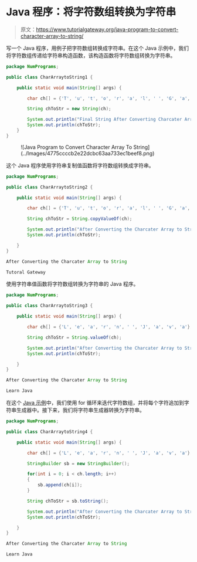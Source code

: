 # Java 程序：将字符数组转换为字符串

> 原文：<https://www.tutorialgateway.org/java-program-to-convert-character-array-to-string/>

写一个 Java 程序，用例子把字符数组转换成字符串。在这个 Java 示例中，我们将字符数组传递给字符串构造函数，该构造函数将字符数组转换为字符串。

```java
package NumPrograms;

public class CharArraytoString1 {	

	public static void main(String[] args) {

		char ch[] = {'T', 'u', 't', 'o', 'r', 'a', 'l', ' ', 'G', 'a', 't', 'e', 'w', 'a', 'y'};

		String chToStr = new String(ch);

		System.out.println("Final String After Converting Charcater Array\n");
		System.out.println(chToStr);
	}
}
```

<figure class="wp-block-image size-large">![Java Program to Convert Character Array To String](../Images/4775ccccb2e22dcbc63aa733ec1beef8.png)</figure>

这个 Java 程序使用字符串复制值函数将字符数组转换成字符串。

```java
package NumPrograms;

public class CharArraytoString2 {

	public static void main(String[] args) {

		char ch[] = {'T', 'u', 't', 'o', 'r', 'a', 'l', ' ', 'G', 'a', 't', 'e', 'w', 'a', 'y'};

		String chToStr = String.copyValueOf(ch);

		System.out.println("After Converting the Charcater Array to String\n");
		System.out.println(chToStr);

	}
}
```

```java
After Converting the Charcater Array to String

Tutoral Gateway
```

使用字符串值函数将字符数组转换为字符串的 Java 程序。

```java
package NumPrograms;

public class CharArraytoString3 {

	public static void main(String[] args) {

		char ch[] = {'L', 'e', 'a', 'r', 'n', ' ', 'J', 'a', 'v', 'a'};

		String chToStr = String.valueOf(ch);

		System.out.println("After Converting the Charcater Array to String\n");
		System.out.println(chToStr);

	}
}
```

```java
After Converting the Charcater Array to String

Learn Java
```

在这个 [Java 示例](https://www.tutorialgateway.org/learn-java-programs/)中，我们使用 for 循环来迭代字符数组，并将每个字符追加到字符串生成器中。接下来，我们将字符串生成器转换为字符串。

```java
package NumPrograms;

public class CharArraytoString4 {

	public static void main(String[] args) {

		char ch[] = {'L', 'e', 'a', 'r', 'n', ' ', 'J', 'a', 'v', 'a'};

		StringBuilder sb = new StringBuilder();

		for(int i = 0; i < ch.length; i++)
		{
			sb.append(ch[i]);
		}

		String chToStr = sb.toString();

		System.out.println("After Converting the Charcater Array to String\n");
		System.out.println(chToStr);

	}
}
```

```java
After Converting the Charcater Array to String

Learn Java
```